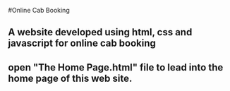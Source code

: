 #Online Cab Booking

## A website developed using html, css and javascript for online cab booking

## open "The Home Page.html" file to lead into the home page of this web site.
